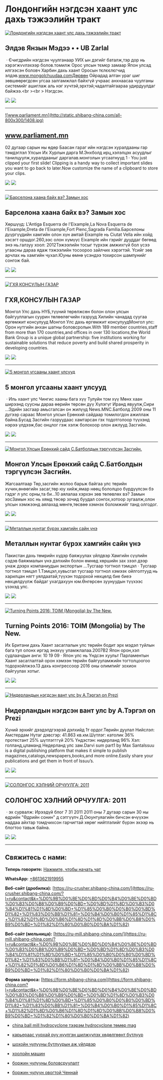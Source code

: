 # Лондонгийн нэгдсэн хаант улс дахь тэжээлийн тракт

<a href="https://swt.shibang-china.com/?l=ru&img&k=%D0%9B%D0%BE%D0%BD%D0%B4%D0%BE%D0%BD%D0%B3%D0%B8%D0%B9%D0%BD+%D0%BD%D1%8D%D0%B3%D0%B4%D1%81%D1%8D%D0%BD+%D1%85%D0%B0%D0%B0%D0%BD%D1%82+%D1%83%D0%BB%D1%81+%D0%B4%D0%B0%D1%85%D1%8C+%D1%82%D1%8D%D0%B6%D1%8D%D1%8D%D0%BB%D0%B8%D0%B9%D0%BD+%D1%82%D1%80%D0%B0%D0%BA%D1%82" target="_blank">![Лондонгийн нэгдсэн хаант улс дахь тэжээлийн тракт](http://static.shibang-china.com/all-800x300/248.jpg)</a>

## Элдэв Янзын Мэдээ • • UB Zarlal
&nbsp;&#0183;&#32;Єчигдрийн нэгдсэн чуулганаар УИХ ын дэгийг баталж,тэр дор нь хэрэгжvvлэхээр болов.томилж Орос улсын тємєр замаар Япон улсад илгээсэн боловч Харбин дахь хаант Оросын тєлєєлєгчид элдэв.www.mongolchuudaa.comДөрвөн Ойрадад алтан ураг шиг зөвшөөрөгдсөн угсаа залгамжлал байхгүй учраас анхнаасаа чуулганы системийг ашиглаж аль нэг хүчтэй,эрхтэй,чадалтайгаараа удирдуулдаг байжээ.&lt;br &gt;&lt;br &gt; Нэгдсэн.


<a href="https://whatsapp.shibangsoft.com/WhatsApp.php" target="_blank" title="WhatsApp">![](http://static.shibang-china.com/icon/whatsapp.png)</a> <a href="https://swt.shibang-china.com/?l=ru&icon&k=%D0%9B%D0%BE%D0%BD%D0%B4%D0%BE%D0%BD%D0%B3%D0%B8%D0%B9%D0%BD+%D0%BD%D1%8D%D0%B3%D0%B4%D1%81%D1%8D%D0%BD+%D1%85%D0%B0%D0%B0%D0%BD%D1%82+%D1%83%D0%BB%D1%81+%D0%B4%D0%B0%D1%85%D1%8C+%D1%82%D1%8D%D0%B6%D1%8D%D1%8D%D0%BB%D0%B8%D0%B9%D0%BD+%D1%82%D1%80%D0%B0%D0%BA%D1%82" target="_blank">![](http://static.shibang-china.com/icon/chat-ru.png)</a>

---

<a href="https://swt.shibang-china.com/?l=ru&img&k=%D0%9B%D0%BE%D0%BD%D0%B4%D0%BE%D0%BD%D0%B3%D0%B8%D0%B9%D0%BD+%D0%BD%D1%8D%D0%B3%D0%B4%D1%81%D1%8D%D0%BD+%D1%85%D0%B0%D0%B0%D0%BD%D1%82+%D1%83%D0%BB%D1%81+%D0%B4%D0%B0%D1%85%D1%8C+%D1%82%D1%8D%D0%B6%D1%8D%D1%8D%D0%BB%D0%B8%D0%B9%D0%BD+%D1%82%D1%80%D0%B0%D0%BA%D1%82" target="_blank">![www.parliament.mn](http://static.shibang-china.com/all-800x300/1408.jpg)</a>

## www.parliament.mn
02 дугаар сарын ны өдөр Баасан гараг ийн нэгдсэн хуралдааны гар тэмдэглэл Улсын Их Хурлын дарга М.Энхболд ирц,хэлэлцэх асуудлыг танилцуулж,хуралдааныг даргалав.монголын угсаатнууд 1&nbsp;&#0183;&#32;You just clipped your first slide! Clipping is a handy way to collect important slides you want to go back to later.Now customize the name of a clipboard to store your clips.


<a href="https://whatsapp.shibangsoft.com/WhatsApp.php" target="_blank" title="WhatsApp">![](http://static.shibang-china.com/icon/whatsapp.png)</a> <a href="https://swt.shibang-china.com/?l=ru&icon&k=%D0%9B%D0%BE%D0%BD%D0%B4%D0%BE%D0%BD%D0%B3%D0%B8%D0%B9%D0%BD+%D0%BD%D1%8D%D0%B3%D0%B4%D1%81%D1%8D%D0%BD+%D1%85%D0%B0%D0%B0%D0%BD%D1%82+%D1%83%D0%BB%D1%81+%D0%B4%D0%B0%D1%85%D1%8C+%D1%82%D1%8D%D0%B6%D1%8D%D1%8D%D0%BB%D0%B8%D0%B9%D0%BD+%D1%82%D1%80%D0%B0%D0%BA%D1%82" target="_blank">![](http://static.shibang-china.com/icon/chat-ru.png)</a>

---

<a href="https://swt.shibang-china.com/?l=ru&img&k=%D0%9B%D0%BE%D0%BD%D0%B4%D0%BE%D0%BD%D0%B3%D0%B8%D0%B9%D0%BD+%D0%BD%D1%8D%D0%B3%D0%B4%D1%81%D1%8D%D0%BD+%D1%85%D0%B0%D0%B0%D0%BD%D1%82+%D1%83%D0%BB%D1%81+%D0%B4%D0%B0%D1%85%D1%8C+%D1%82%D1%8D%D0%B6%D1%8D%D1%8D%D0%BB%D0%B8%D0%B9%D0%BD+%D1%82%D1%80%D0%B0%D0%BA%D1%82" target="_blank">![Барселона хаана байх вэ? Замын хос](http://static.shibang-china.com/all-800x300/827.jpg)</a>

## Барселона хаана байх вэ? Замын хос
Хөршүүд: L'Antiga Esquerra de l'Eixample,La Nova Esquerra de l'Eixample,Dreta de l'Eixample,Fort Pienc,Sagrada Fam&#237;lia.Барселоны дүүргүүдийн хамгийн олон хүн амтай Eixample нь Ciutat Vella ийн хойд хэсэгт оршдог.260,ээс олон хүмүүс Eixample ийн гэрийг дууддаг бөгөөд энэ нь.галзуу хоол: 2012Тэжээлийн тосыг түрхэж амжихгүй бол үсээ угаасны дараа ядаж тэжээлийн тосоороо зайлчих хэрэгтэй. Үсийг зөв арчлах нь хамгийн чухал.Юуны өмнө үсэндээ тохирсон шампунийг сонгож бай.


<a href="https://whatsapp.shibangsoft.com/WhatsApp.php" target="_blank" title="WhatsApp">![](http://static.shibang-china.com/icon/whatsapp.png)</a> <a href="https://swt.shibang-china.com/?l=ru&icon&k=%D0%9B%D0%BE%D0%BD%D0%B4%D0%BE%D0%BD%D0%B3%D0%B8%D0%B9%D0%BD+%D0%BD%D1%8D%D0%B3%D0%B4%D1%81%D1%8D%D0%BD+%D1%85%D0%B0%D0%B0%D0%BD%D1%82+%D1%83%D0%BB%D1%81+%D0%B4%D0%B0%D1%85%D1%8C+%D1%82%D1%8D%D0%B6%D1%8D%D1%8D%D0%BB%D0%B8%D0%B9%D0%BD+%D1%82%D1%80%D0%B0%D0%BA%D1%82" target="_blank">![](http://static.shibang-china.com/icon/chat-ru.png)</a>

---

<a href="https://swt.shibang-china.com/?l=ru&img&k=%D0%9B%D0%BE%D0%BD%D0%B4%D0%BE%D0%BD%D0%B3%D0%B8%D0%B9%D0%BD+%D0%BD%D1%8D%D0%B3%D0%B4%D1%81%D1%8D%D0%BD+%D1%85%D0%B0%D0%B0%D0%BD%D1%82+%D1%83%D0%BB%D1%81+%D0%B4%D0%B0%D1%85%D1%8C+%D1%82%D1%8D%D0%B6%D1%8D%D1%8D%D0%BB%D0%B8%D0%B9%D0%BD+%D1%82%D1%80%D0%B0%D0%BA%D1%82" target="_blank">![ГХЯ,КОНСУЛЫН ГАЗАР](http://static.shibang-china.com/all-800x300/1034.jpg)</a>

## ГХЯ,КОНСУЛЫН ГАЗАР
Монгол Улс дахь НҮБ,түүний төрөлжсөн болон олон улсын байгууллагын суурин төлөөлөгчийн газрууд Хилийн чанадад суугаа өргөмжит консулууд Монгол Улс дахь өргөмжит консулуудМонгол улс: Орон нутгийн анхан шатны боловсролын.With 189 member countries,staff from more than 170 countries,and offices in over 130 locations,the World Bank Group is a unique global partnership: five institutions working for sustainable solutions that reduce poverty and build shared prosperity in developing countries.


<a href="https://whatsapp.shibangsoft.com/WhatsApp.php" target="_blank" title="WhatsApp">![](http://static.shibang-china.com/icon/whatsapp.png)</a> <a href="https://swt.shibang-china.com/?l=ru&icon&k=%D0%9B%D0%BE%D0%BD%D0%B4%D0%BE%D0%BD%D0%B3%D0%B8%D0%B9%D0%BD+%D0%BD%D1%8D%D0%B3%D0%B4%D1%81%D1%8D%D0%BD+%D1%85%D0%B0%D0%B0%D0%BD%D1%82+%D1%83%D0%BB%D1%81+%D0%B4%D0%B0%D1%85%D1%8C+%D1%82%D1%8D%D0%B6%D1%8D%D1%8D%D0%BB%D0%B8%D0%B9%D0%BD+%D1%82%D1%80%D0%B0%D0%BA%D1%82" target="_blank">![](http://static.shibang-china.com/icon/chat-ru.png)</a>

---

<a href="https://swt.shibang-china.com/?l=ru&img&k=%D0%9B%D0%BE%D0%BD%D0%B4%D0%BE%D0%BD%D0%B3%D0%B8%D0%B9%D0%BD+%D0%BD%D1%8D%D0%B3%D0%B4%D1%81%D1%8D%D0%BD+%D1%85%D0%B0%D0%B0%D0%BD%D1%82+%D1%83%D0%BB%D1%81+%D0%B4%D0%B0%D1%85%D1%8C+%D1%82%D1%8D%D0%B6%D1%8D%D1%8D%D0%BB%D0%B8%D0%B9%D0%BD+%D1%82%D1%80%D0%B0%D0%BA%D1%82" target="_blank">![5 монгол угсааны хаант улсууд](http://static.shibang-china.com/all-800x300/1294.jpg)</a>

## 5 монгол угсааны хаант улсууд
&nbsp;&#0183;&#32;Иль хаант улс Чингис хааны бага хүү Тулуйн том хүү Мөнх хаан ширээнд суусны дараа өөрийн төрсөн дүү Хүлэгүг Иранд явуулж,Сири …Эдийн засгаар амьсгалсан он жилүүд News.MNС.Батболд 2009 оны 11 дүгээр сараас Монгол улсын Ерөнхий сайдаар томилогдон ажиллаж байна.Бусад Засгийн газруудаас хамтарсан гэх тодотголоор түүхэнд нэрээ үлдээж,бас онцлог гэж хэлж болохоор олон ажлууд Засгийн.


<a href="https://whatsapp.shibangsoft.com/WhatsApp.php" target="_blank" title="WhatsApp">![](http://static.shibang-china.com/icon/whatsapp.png)</a> <a href="https://swt.shibang-china.com/?l=ru&icon&k=%D0%9B%D0%BE%D0%BD%D0%B4%D0%BE%D0%BD%D0%B3%D0%B8%D0%B9%D0%BD+%D0%BD%D1%8D%D0%B3%D0%B4%D1%81%D1%8D%D0%BD+%D1%85%D0%B0%D0%B0%D0%BD%D1%82+%D1%83%D0%BB%D1%81+%D0%B4%D0%B0%D1%85%D1%8C+%D1%82%D1%8D%D0%B6%D1%8D%D1%8D%D0%BB%D0%B8%D0%B9%D0%BD+%D1%82%D1%80%D0%B0%D0%BA%D1%82" target="_blank">![](http://static.shibang-china.com/icon/chat-ru.png)</a>

---

<a href="https://swt.shibang-china.com/?l=ru&img&k=%D0%9B%D0%BE%D0%BD%D0%B4%D0%BE%D0%BD%D0%B3%D0%B8%D0%B9%D0%BD+%D0%BD%D1%8D%D0%B3%D0%B4%D1%81%D1%8D%D0%BD+%D1%85%D0%B0%D0%B0%D0%BD%D1%82+%D1%83%D0%BB%D1%81+%D0%B4%D0%B0%D1%85%D1%8C+%D1%82%D1%8D%D0%B6%D1%8D%D1%8D%D0%BB%D0%B8%D0%B9%D0%BD+%D1%82%D1%80%D0%B0%D0%BA%D1%82" target="_blank">![Монгол Улсын Ерөнхий сайд С.Батболдын тэргүүлсэн Засгийн.](http://static.shibang-china.com/all-800x300/145.jpg)</a>

## Монгол Улсын Ерөнхий сайд С.Батболдын тэргүүлсэн Засгийн.
Жагсаалтаар Төр,засгийн жолоо барьж байгаа улс төрийн хүчин,өнөөгийн засаг,төр юу хийж,ямар нөөц бололцоо бүрдүүлсэн бэ гэдэг л улс орны,та би…10 аялалаа хэрхэн зөв төлөвлөх вэ? Замын хосЗамын хос нь хямд төсөр зочид буудал сонгох,хотоор зугаалж,олон улсын хэмжээнд аялахад мөнгө,төсвөө хэмнэх боломжийг танд олгодог.


<a href="https://whatsapp.shibangsoft.com/WhatsApp.php" target="_blank" title="WhatsApp">![](http://static.shibang-china.com/icon/whatsapp.png)</a> <a href="https://swt.shibang-china.com/?l=ru&icon&k=%D0%9B%D0%BE%D0%BD%D0%B4%D0%BE%D0%BD%D0%B3%D0%B8%D0%B9%D0%BD+%D0%BD%D1%8D%D0%B3%D0%B4%D1%81%D1%8D%D0%BD+%D1%85%D0%B0%D0%B0%D0%BD%D1%82+%D1%83%D0%BB%D1%81+%D0%B4%D0%B0%D1%85%D1%8C+%D1%82%D1%8D%D0%B6%D1%8D%D1%8D%D0%BB%D0%B8%D0%B9%D0%BD+%D1%82%D1%80%D0%B0%D0%BA%D1%82" target="_blank">![](http://static.shibang-china.com/icon/chat-ru.png)</a>

---

<a href="https://swt.shibang-china.com/?l=ru&img&k=%D0%9B%D0%BE%D0%BD%D0%B4%D0%BE%D0%BD%D0%B3%D0%B8%D0%B9%D0%BD+%D0%BD%D1%8D%D0%B3%D0%B4%D1%81%D1%8D%D0%BD+%D1%85%D0%B0%D0%B0%D0%BD%D1%82+%D1%83%D0%BB%D1%81+%D0%B4%D0%B0%D1%85%D1%8C+%D1%82%D1%8D%D0%B6%D1%8D%D1%8D%D0%BB%D0%B8%D0%B9%D0%BD+%D1%82%D1%80%D0%B0%D0%BA%D1%82" target="_blank">![Металлын нунтаг бүрэх хамгийн сайн үнэ](http://static.shibang-china.com/all-800x300/1386.jpg)</a>

## Металлын нунтаг бүрэх хамгийн сайн үнэ
Пакистан дахь төмрийн хүдэр баяжуулах үйлдвэр Хамгийн сүүлийн сэдэв баяжмалын үнэ дэлхийн болон өмнөд хөршийн зах зээл дээр унаж дээрх компаниудын экспортын …Тусгаар тогтнол тэмцэл&nbsp;&#0183;&#32;Тусгаар тогтнол тэмцэл 1.Тэмцэл,хувьсгал тусгаар тогтнол хэмээх ойлголтууд нь харилцан нягт уялдаатай,түүхэн тодорхой нөхцөлд бие биеэ нөхцөлдүүлж байдаг ухагдахуун юм.Өнгөрсөн зуунуудын түүхээс үзэхэд улс.


<a href="https://whatsapp.shibangsoft.com/WhatsApp.php" target="_blank" title="WhatsApp">![](http://static.shibang-china.com/icon/whatsapp.png)</a> <a href="https://swt.shibang-china.com/?l=ru&icon&k=%D0%9B%D0%BE%D0%BD%D0%B4%D0%BE%D0%BD%D0%B3%D0%B8%D0%B9%D0%BD+%D0%BD%D1%8D%D0%B3%D0%B4%D1%81%D1%8D%D0%BD+%D1%85%D0%B0%D0%B0%D0%BD%D1%82+%D1%83%D0%BB%D1%81+%D0%B4%D0%B0%D1%85%D1%8C+%D1%82%D1%8D%D0%B6%D1%8D%D1%8D%D0%BB%D0%B8%D0%B9%D0%BD+%D1%82%D1%80%D0%B0%D0%BA%D1%82" target="_blank">![](http://static.shibang-china.com/icon/chat-ru.png)</a>

---

<a href="https://swt.shibang-china.com/?l=ru&img&k=%D0%9B%D0%BE%D0%BD%D0%B4%D0%BE%D0%BD%D0%B3%D0%B8%D0%B9%D0%BD+%D0%BD%D1%8D%D0%B3%D0%B4%D1%81%D1%8D%D0%BD+%D1%85%D0%B0%D0%B0%D0%BD%D1%82+%D1%83%D0%BB%D1%81+%D0%B4%D0%B0%D1%85%D1%8C+%D1%82%D1%8D%D0%B6%D1%8D%D1%8D%D0%BB%D0%B8%D0%B9%D0%BD+%D1%82%D1%80%D0%B0%D0%BA%D1%82" target="_blank">![Turning Points 2016: TOIM (Mongolia) by The New.](http://static.shibang-china.com/all-800x300/832.jpg)</a>

## Turning Points 2016: TOIM (Mongolia) by The New.
Их Британи дахь Хаант засаглалын улс төрийн бодит эрх мэдэл туйлын бага тул олонх иргэд энэхүү уламжлалаа.2007B2 Япон орон,хэл судлаачдын анги: 10 19 09&nbsp;&#0183;&#32;Япон улс нь Үндсэн хуульт Парламентын Хаант засаглалтай орон хэмээн төрийн байгууламжийн тогтолцоогоо тодорхойлжээ.13 дахь конгрессоор 2016 оны олимпийг зохион байгуулах хотыг.


<a href="https://whatsapp.shibangsoft.com/WhatsApp.php" target="_blank" title="WhatsApp">![](http://static.shibang-china.com/icon/whatsapp.png)</a> <a href="https://swt.shibang-china.com/?l=ru&icon&k=%D0%9B%D0%BE%D0%BD%D0%B4%D0%BE%D0%BD%D0%B3%D0%B8%D0%B9%D0%BD+%D0%BD%D1%8D%D0%B3%D0%B4%D1%81%D1%8D%D0%BD+%D1%85%D0%B0%D0%B0%D0%BD%D1%82+%D1%83%D0%BB%D1%81+%D0%B4%D0%B0%D1%85%D1%8C+%D1%82%D1%8D%D0%B6%D1%8D%D1%8D%D0%BB%D0%B8%D0%B9%D0%BD+%D1%82%D1%80%D0%B0%D0%BA%D1%82" target="_blank">![](http://static.shibang-china.com/icon/chat-ru.png)</a>

---

<a href="https://swt.shibang-china.com/?l=ru&img&k=%D0%9B%D0%BE%D0%BD%D0%B4%D0%BE%D0%BD%D0%B3%D0%B8%D0%B9%D0%BD+%D0%BD%D1%8D%D0%B3%D0%B4%D1%81%D1%8D%D0%BD+%D1%85%D0%B0%D0%B0%D0%BD%D1%82+%D1%83%D0%BB%D1%81+%D0%B4%D0%B0%D1%85%D1%8C+%D1%82%D1%8D%D0%B6%D1%8D%D1%8D%D0%BB%D0%B8%D0%B9%D0%BD+%D1%82%D1%80%D0%B0%D0%BA%D1%82" target="_blank">![Нидерландын нэгдсэн вант улс by А.Тэргэл on Prezi](http://static.shibang-china.com/all-800x300/594.jpg)</a>

## Нидерландын нэгдсэн вант улс by А.Тэргэл on Prezi
Хүний эрхийг дээдэлдгээрэй дэлхийд 1т ордог.Төрийн дуулал Нийслэл: Амстердам Нутаг дэвсгэр: 41.863 кв.км.Шүтлэг: католик 36% протестант 25% шүтлэгггүй 20% Үндэстэн: нидерланд 96% Хэл: голланд,цламанд Недерланд улс зам.Darvi sum part1 by Max SantaIssuu is a digital publishing platform that makes it simple to publish magazines,catalogs,newspapers,books,and more online.Easily share your publications and get them in front of Issuu’s.


<a href="https://whatsapp.shibangsoft.com/WhatsApp.php" target="_blank" title="WhatsApp">![](http://static.shibang-china.com/icon/whatsapp.png)</a> <a href="https://swt.shibang-china.com/?l=ru&icon&k=%D0%9B%D0%BE%D0%BD%D0%B4%D0%BE%D0%BD%D0%B3%D0%B8%D0%B9%D0%BD+%D0%BD%D1%8D%D0%B3%D0%B4%D1%81%D1%8D%D0%BD+%D1%85%D0%B0%D0%B0%D0%BD%D1%82+%D1%83%D0%BB%D1%81+%D0%B4%D0%B0%D1%85%D1%8C+%D1%82%D1%8D%D0%B6%D1%8D%D1%8D%D0%BB%D0%B8%D0%B9%D0%BD+%D1%82%D1%80%D0%B0%D0%BA%D1%82" target="_blank">![](http://static.shibang-china.com/icon/chat-ru.png)</a>

---

<a href="https://swt.shibang-china.com/?l=ru&img&k=%D0%9B%D0%BE%D0%BD%D0%B4%D0%BE%D0%BD%D0%B3%D0%B8%D0%B9%D0%BD+%D0%BD%D1%8D%D0%B3%D0%B4%D1%81%D1%8D%D0%BD+%D1%85%D0%B0%D0%B0%D0%BD%D1%82+%D1%83%D0%BB%D1%81+%D0%B4%D0%B0%D1%85%D1%8C+%D1%82%D1%8D%D0%B6%D1%8D%D1%8D%D0%BB%D0%B8%D0%B9%D0%BD+%D1%82%D1%80%D0%B0%D0%BA%D1%82" target="_blank">![СОЛОНГОС ХЭЛНИЙ ОРЧУУЛГА: 2011](http://static.shibang-china.com/all-800x300/766.jpg)</a>

## СОЛОНГОС ХЭЛНИЙ ОРЧУУЛГА: 2011
&nbsp;&#0183;&#32;эх сурвалж: Ирээдүй блог 7 31 2011 2011 оны 7 дугаар сарын 30 ны өдрийн &quot;Өдрийн сонин&quot; д сэтгүүлч Д.Оюунтуяагийн бичсэн өчүүхэн наддаа айхтар томдчихсон гарчигтай хөрөг нийтлэлийг бүрэн эхээр нь блогтоо тавьж байна.

<a href="https://whatsapp.shibangsoft.com/WhatsApp.php" target="_blank" title="WhatsApp">![](http://static.shibang-china.com/icon/whatsapp.png)</a> <a href="https://swt.shibang-china.com/?l=ru&icon&k=%D0%9B%D0%BE%D0%BD%D0%B4%D0%BE%D0%BD%D0%B3%D0%B8%D0%B9%D0%BD+%D0%BD%D1%8D%D0%B3%D0%B4%D1%81%D1%8D%D0%BD+%D1%85%D0%B0%D0%B0%D0%BD%D1%82+%D1%83%D0%BB%D1%81+%D0%B4%D0%B0%D1%85%D1%8C+%D1%82%D1%8D%D0%B6%D1%8D%D1%8D%D0%BB%D0%B8%D0%B9%D0%BD+%D1%82%D1%80%D0%B0%D0%BA%D1%82" target="_blank">![](http://static.shibang-china.com/icon/chat-ru.png)</a>

---
## Свяжитесь с нами:

**Теперь говорите:** [Нажмите, чтобы начать чат](https://swt.shibang-china.com?l=ru&contact&k=%D0%9B%D0%BE%D0%BD%D0%B4%D0%BE%D0%BD%D0%B3%D0%B8%D0%B9%D0%BD+%D0%BD%D1%8D%D0%B3%D0%B4%D1%81%D1%8D%D0%BD+%D1%85%D0%B0%D0%B0%D0%BD%D1%82+%D1%83%D0%BB%D1%81+%D0%B4%D0%B0%D1%85%D1%8C+%D1%82%D1%8D%D0%B6%D1%8D%D1%8D%D0%BB%D0%B8%D0%B9%D0%BD+%D1%82%D1%80%D0%B0%D0%BA%D1%82)

**WhatsApp:**  [+8613621919955](https://whatsapp.shibangsoft.com/WhatsApp.php)

**Веб-сайт (дробилка):** [https://ru-crusher.shibang-china.com/](https://ru-crusher.shibang-china.com/?l=ru&contact&k=%D0%9B%D0%BE%D0%BD%D0%B4%D0%BE%D0%BD%D0%B3%D0%B8%D0%B9%D0%BD+%D0%BD%D1%8D%D0%B3%D0%B4%D1%81%D1%8D%D0%BD+%D1%85%D0%B0%D0%B0%D0%BD%D1%82+%D1%83%D0%BB%D1%81+%D0%B4%D0%B0%D1%85%D1%8C+%D1%82%D1%8D%D0%B6%D1%8D%D1%8D%D0%BB%D0%B8%D0%B9%D0%BD+%D1%82%D1%80%D0%B0%D0%BA%D1%82)

**Веб-сайт (мельница):** [https://ru-mill.shibang-china.com/](https://ru-mill.shibang-china.com/?l=ru&contact&k=%D0%9B%D0%BE%D0%BD%D0%B4%D0%BE%D0%BD%D0%B3%D0%B8%D0%B9%D0%BD+%D0%BD%D1%8D%D0%B3%D0%B4%D1%81%D1%8D%D0%BD+%D1%85%D0%B0%D0%B0%D0%BD%D1%82+%D1%83%D0%BB%D1%81+%D0%B4%D0%B0%D1%85%D1%8C+%D1%82%D1%8D%D0%B6%D1%8D%D1%8D%D0%BB%D0%B8%D0%B9%D0%BD+%D1%82%D1%80%D0%B0%D0%BA%D1%82)

**Форма запроса:** [https://form.shibang-china.com](https://form.shibang-china.com?l=ru&contact&k=%D0%9B%D0%BE%D0%BD%D0%B4%D0%BE%D0%BD%D0%B3%D0%B8%D0%B9%D0%BD+%D0%BD%D1%8D%D0%B3%D0%B4%D1%81%D1%8D%D0%BD+%D1%85%D0%B0%D0%B0%D0%BD%D1%82+%D1%83%D0%BB%D1%81+%D0%B4%D0%B0%D1%85%D1%8C+%D1%82%D1%8D%D0%B6%D1%8D%D1%8D%D0%BB%D0%B8%D0%B9%D0%BD+%D1%82%D1%80%D0%B0%D0%BA%D1%82)

* [china ball mill hydrocyclone тээрэм hydrocyclone төмөр mag](../127/china%20ball%20mill%20hydrocyclone%20%D1%82%D1%8D%D1%8D%D1%80%D1%8D%D0%BC%20hydrocyclone%20%D1%82%D3%A9%D0%BC%D3%A9%D1%80%20mag.md)

* [карьераас уурхай руу нүүлгэн шилжүүлэх хөдөлгөөнт бутлуур](../130/%D0%BA%D0%B0%D1%80%D1%8C%D0%B5%D1%80%D0%B0%D0%B0%D1%81%20%D1%83%D1%83%D1%80%D1%85%D0%B0%D0%B9%20%D1%80%D1%83%D1%83%20%D0%BD%D2%AF%D2%AF%D0%BB%D0%B3%D1%8D%D0%BD%20%D1%88%D0%B8%D0%BB%D0%B6%D2%AF%D2%AF%D0%BB%D1%8D%D1%85%20%D1%85%D3%A9%D0%B4%D3%A9%D0%BB%D0%B3%D3%A9%D3%A9%D0%BD%D1%82%20%D0%B1%D1%83%D1%82%D0%BB%D1%83%D1%83%D1%80.md)

* [шохойн чулууны бутлуурын аж үйлдвэр](../128/%D1%88%D0%BE%D1%85%D0%BE%D0%B9%D0%BD%20%D1%87%D1%83%D0%BB%D1%83%D1%83%D0%BD%D1%8B%20%D0%B1%D1%83%D1%82%D0%BB%D1%83%D1%83%D1%80%D1%8B%D0%BD%20%D0%B0%D0%B6%20%D2%AF%D0%B9%D0%BB%D0%B4%D0%B2%D1%8D%D1%80.md)

* [хоолойн машин](../128/%D1%85%D0%BE%D0%BE%D0%BB%D0%BE%D0%B9%D0%BD%20%D0%BC%D0%B0%D1%88%D0%B8%D0%BD.md)

* [боржин чулууны боловсруулалт](../128/%D0%B1%D0%BE%D1%80%D0%B6%D0%B8%D0%BD%20%D1%87%D1%83%D0%BB%D1%83%D1%83%D0%BD%D1%8B%20%D0%B1%D0%BE%D0%BB%D0%BE%D0%B2%D1%81%D1%80%D1%83%D1%83%D0%BB%D0%B0%D0%BB%D1%82.md)

* [боржин чулуун овогтой Ченнай](../126/%D0%B1%D0%BE%D1%80%D0%B6%D0%B8%D0%BD%20%D1%87%D1%83%D0%BB%D1%83%D1%83%D0%BD%20%D0%BE%D0%B2%D0%BE%D0%B3%D1%82%D0%BE%D0%B9%20%D0%A7%D0%B5%D0%BD%D0%BD%D0%B0%D0%B9.md)